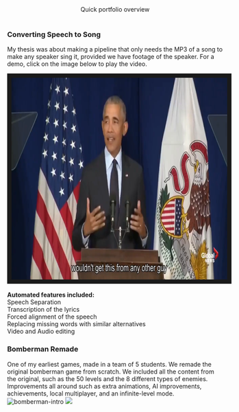 <div align="center">
Quick portfolio overview

</div>

<br />

### Converting Speech to Song

My thesis was about making a pipeline that only needs the MP3 of a song to make any speaker sing it, provided we have footage of the speaker. For a demo, click on the image below to play the video.


<a href="http://www.youtube.com/watch?feature=player_embedded&v=fEvssG0WurQ
" target="_blank"><img src="./readme-images/speech-to-song-example.png" 
alt="Speech to Song" width="830" height="470" border="10" /></a>

<b>Automated features included:</b> <br />
    Speech Separation <br />
    Transcription of the lyrics <br />
    Forced alignment of the speech <br />
    Replacing missing words with similar alternatives <br />
    Video and Audio editing <br />

### Bomberman Remade
One of my earliest games, made in a team of 5 students.
We remade the original bomberman game from scratch.
We included all the content from the original, such as the 50 levels and the 8 different types of enemies.
Improvements all around such as extra animations, AI improvements, achievements, local multiplayer, and an infinite-level mode.
![bomberman-intro](https://user-images.githubusercontent.com/14907692/206293407-b68c502a-ac14-4881-9d0b-f12271b27574.png)
![](bomberman-gameplay.gif)



